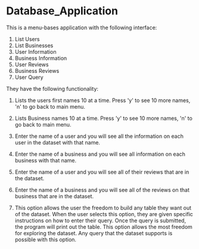 # Database_Application

This is a menu-bases application with the following interface:

1) List Users
2) List Businesses
3) User Information 
4) Business Information
5) User Reviews
6) Business Reviews
7) User Query

They have the following functionality:

1) Lists the users first names 10 at a time. Press 'y' to see 10 more names, 'n' to go back to main menu.

2) Lists Business names 10 at a time. Press 'y' to see 10 more names, 'n' to go back to main menu.

3) Enter the name of a user and you will see all the information on each user in the dataset with that name.

4) Enter the name of a business and you will see all information on each business with that name. 

5) Enter the name of a user and you will see all of their reviews that are in the dataset.

6) Enter the name of a business and you will see all of the reviews on that business that are in the dataset.

7) This option allows the user the freedom to build any table they want out of the dataset. When the user selects
   this option, they are given specific instructions on how to enter their query. Once the query is submitted, the
   program will print out the table. This option allows the most freedom for exploring the dataset. Any query that 
   the dataset supports is possible with this option. 
